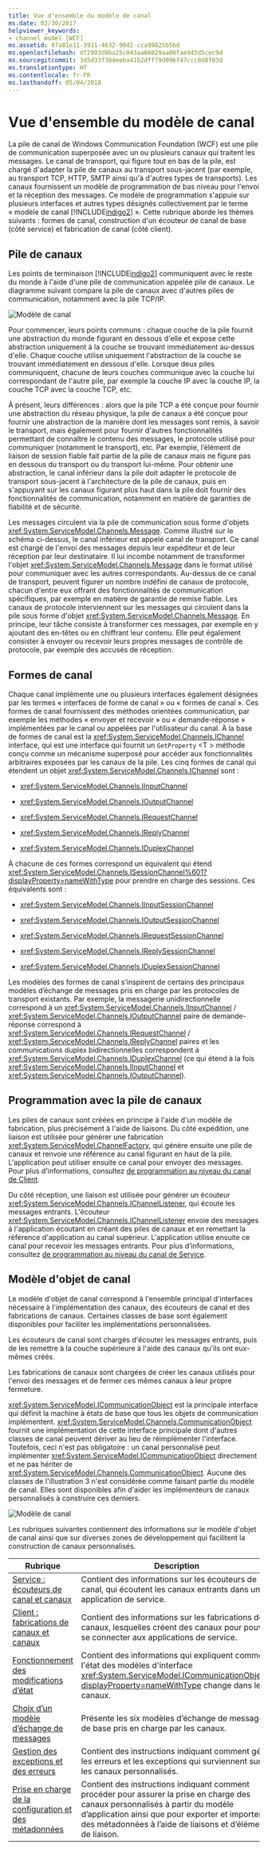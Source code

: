 ```yaml
---
title: Vue d'ensemble du modèle de canal
ms.date: 03/30/2017
helpviewer_keywords:
- channel model [WCF]
ms.assetid: 07a81e11-3911-4632-90d2-cca99825b5bd
ms.openlocfilehash: df2993d9ba25c043aa66029aa00fae945d5cec9d
ms.sourcegitcommit: 3d5d33f384eeba41b2dff79d096f47ccc8d8f03d
ms.translationtype: HT
ms.contentlocale: fr-FR
ms.lasthandoff: 05/04/2018
---
```

# <a name="channel-model-overview"></a>Vue d'ensemble du modèle de canal
La pile de canal de Windows Communication Foundation (WCF) est une pile de communication superposée avec un ou plusieurs canaux qui traitent les messages. Le canal de transport, qui figure tout en bas de la pile, est chargé d'adapter la pile de canaux au transport sous-jacent (par exemple, au transport TCP, HTTP, SMTP ainsi qu'à d'autres types de transports). Les canaux fournissent un modèle de programmation de bas niveau pour l'envoi et la réception des messages. Ce modèle de programmation s'appuie sur plusieurs interfaces et autres types désignés collectivement par le terme « modèle de canal [!INCLUDE[indigo2](../../../../includes/indigo2-md.md)] ». Cette rubrique aborde les thèmes suivants : formes de canal, construction d'un écouteur de canal de base (côté service) et fabrication de canal (côté client).  
  
## <a name="channel-stack"></a>Pile de canaux  
 Les points de terminaison [!INCLUDE[indigo2](../../../../includes/indigo2-md.md)] communiquent avec le reste du monde à l'aide d'une pile de communication appelée pile de canaux. Le diagramme suivant compare la pile de canaux avec d'autres piles de communication, notamment avec la pile TCP/IP.  
  
 ![Modèle de canal](../../../../docs/framework/wcf/extending/media/wcfc-channelstackhighlevelc.gif "wcfc_ChannelStackHighLevelc")  
  
 Pour commencer, leurs points communs : chaque couche de la pile fournit une abstraction du monde figurant en dessous d'elle et expose cette abstraction uniquement à la couche se trouvant immédiatement au-dessus d'elle. Chaque couche utilise uniquement l'abstraction de la couche se trouvant immédiatement en dessous d'elle. Lorsque deux piles communiquent, chacune de leurs couches communique avec la couche lui correspondant de l'autre pile, par exemple la couche IP avec la couche IP, la couche TCP avec la couche TCP, etc.  
  
 À présent, leurs différences : alors que la pile TCP a été conçue pour fournir une abstraction du réseau physique, la pile de canaux a été conçue pour fournir une abstraction de la manière dont les messages sont remis, à savoir le transport, mais également pour fournir d'autres fonctionnalités permettant de connaître le contenu des messages, le protocole utilisé pour communiquer (notamment le transport), etc. Par exemple, l’élément de liaison de session fiable fait partie de la pile de canaux mais ne figure pas en dessous du transport ou du transport lui-même. Pour obtenir une abstraction, le canal inférieur dans la pile doit adapter le protocole de transport sous-jacent à l'architecture de la pile de canaux, puis en s'appuyant sur les canaux figurant plus haut dans la pile doit fournir des fonctionnalités de communication, notamment en matière de garanties de fiabilité et de sécurité.  
  
 Les messages circulent via la pile de communication sous forme d'objets <xref:System.ServiceModel.Channels.Message>. Comme illustré sur le schéma ci-dessus, le canal inférieur est appelé canal de transport. Ce canal est chargé de l'envoi des messages depuis leur expéditeur et de leur réception par leur destinataire. Il lui incombe notamment de transformer l'objet <xref:System.ServiceModel.Channels.Message> dans le format utilisé pour communiquer avec les autres correspondants. Au-dessus de ce canal de transport, peuvent figurer un nombre indéfini de canaux de protocole, chacun d'entre eux offrant des fonctionnalités de communication spécifiques, par exemple en matière de garantie de remise fiable. Les canaux de protocole interviennent sur les messages qui circulent dans la pile sous forme d'objet <xref:System.ServiceModel.Channels.Message>. En principe, leur tâche consiste à transformer ces messages, par exemple en y ajoutant des en-têtes ou en chiffrant leur contenu. Elle peut également consister à envoyer ou recevoir leurs propres messages de contrôle de protocole, par exemple des accusés de réception.  
  
## <a name="channel-shapes"></a>Formes de canal  
 Chaque canal implémente une ou plusieurs interfaces également désignées par les termes « interfaces de forme de canal » ou « formes de canal ». Ces formes de canal fournissent des méthodes orientées communication, par exemple les méthodes « envoyer et recevoir » ou « demande-réponse » implémentées par le canal ou appelées par l'utilisateur du canal. À la base de formes de canal est la <xref:System.ServiceModel.Channels.IChannel> interface, qui est une interface qui fournit un `GetProperty` \<T > méthode conçu comme un mécanisme superposé pour accéder aux fonctionnalités arbitraires exposées par les canaux de la pile. Les cinq formes de canal qui étendent un objet <xref:System.ServiceModel.Channels.IChannel> sont :  
  
-   <xref:System.ServiceModel.Channels.IInputChannel>  
  
-   <xref:System.ServiceModel.Channels.IOutputChannel>  
  
-   <xref:System.ServiceModel.Channels.IRequestChannel>  
  
-   <xref:System.ServiceModel.Channels.IReplyChannel>  
  
-   <xref:System.ServiceModel.Channels.IDuplexChannel>  
  
 À chacune de ces formes correspond un équivalent qui étend <xref:System.ServiceModel.Channels.ISessionChannel%601?displayProperty=nameWithType> pour prendre en charge des sessions. Ces équivalents sont :  
  
-   <xref:System.ServiceModel.Channels.IInputSessionChannel>  
  
-   <xref:System.ServiceModel.Channels.IOutputSessionChannel>  
  
-   <xref:System.ServiceModel.Channels.IRequestSessionChannel>  
  
-   <xref:System.ServiceModel.Channels.IReplySessionChannel>  
  
-   <xref:System.ServiceModel.Channels.IDuplexSessionChannel>  
  
 Les modèles des formes de canal s’inspirent de certains des principaux modèles d’échange de messages pris en charge par les protocoles de transport existants. Par exemple, la messagerie unidirectionnelle correspond à un <xref:System.ServiceModel.Channels.IInputChannel> / <xref:System.ServiceModel.Channels.IOutputChannel> paire de demande-réponse correspond à <xref:System.ServiceModel.Channels.IRequestChannel> / <xref:System.ServiceModel.Channels.IReplyChannel> paires et les communications duplex bidirectionnelles correspondent à <xref:System.ServiceModel.Channels.IDuplexChannel> (ce qui étend à la fois <xref:System.ServiceModel.Channels.IInputChannel> et <xref:System.ServiceModel.Channels.IOutputChannel>).  
  
## <a name="programming-with-the-channel-stack"></a>Programmation avec la pile de canaux  
 Les piles de canaux sont créées en principe à l'aide d'un modèle de fabrication, plus précisément à l'aide de liaisons. Du côté expédition, une liaison est utilisée pour générer une fabrication <xref:System.ServiceModel.ChannelFactory>, qui génère ensuite une pile de canaux et renvoie une référence au canal figurant en haut de la pile. L'application peut utiliser ensuite ce canal pour envoyer des messages. Pour plus d’informations, consultez [de programmation au niveau du canal de Client](../../../../docs/framework/wcf/extending/client-channel-level-programming.md).  
  
 Du côté réception, une liaison est utilisée pour générer un écouteur <xref:System.ServiceModel.Channels.IChannelListener>, qui écoute les messages entrants. L'écouteur <xref:System.ServiceModel.Channels.IChannelListener> envoie des messages à l'application écoutant en créant des piles de canaux et en remettant la référence d'application au canal supérieur. L'application utilise ensuite ce canal pour recevoir les messages entrants. Pour plus d’informations, consultez [de programmation au niveau du canal de Service](../../../../docs/framework/wcf/extending/service-channel-level-programming.md).  
  
## <a name="the-channel-object-model"></a>Modèle d'objet de canal  
 Le modèle d'objet de canal correspond à l'ensemble principal d'interfaces nécessaire à l'implémentation des canaux, des écouteurs de canal et des fabrications de canaux. Certaines classes de base sont également disponibles pour faciliter les implémentations personnalisées.  
  
 Les écouteurs de canal sont chargés d'écouter les messages entrants, puis de les remettre à la couche supérieure à l'aide des canaux qu'ils ont eux-mêmes créés.  
  
 Les fabrications de canaux sont chargées de créer les canaux utilisés pour l'envoi des messages et de fermer ces mêmes canaux à leur propre fermeture.  
  
 <xref:System.ServiceModel.ICommunicationObject> est la principale interface qui définit la machine à états de base que tous les objets de communication implémentent. <xref:System.ServiceModel.Channels.CommunicationObject> fournit une implémentation de cette interface principale dont d'autres classes de canal peuvent dériver au lieu de réimplémenter l'interface. Toutefois, ceci n'est pas obligatoire : un canal personnalisé peut implémenter <xref:System.ServiceModel.ICommunicationObject> directement et ne pas hériter de <xref:System.ServiceModel.Channels.CommunicationObject>. Aucune des classes de l'illustration 3 n'est considérée comme faisant partie du modèle de canal. Elles sont disponibles afin d'aider les implémenteurs de canaux personnalisés à construire ces derniers.  
  
 ![Modèle de canal](../../../../docs/framework/wcf/extending/media/wcfc-wcfcchannelsigure3omumtreec.gif "wcfc_WCFCChannelsigure3OMUMTreec")  
  
 Les rubriques suivantes contiennent des informations sur le modèle d'objet de canal ainsi que sur diverses zones de développement qui facilitent la construction de canaux personnalisés.  
  
|Rubrique|Description|  
|-----------|-----------------|  
|[Service : écouteurs de canal et canaux](../../../../docs/framework/wcf/extending/service-channel-listeners-and-channels.md)|Contient des informations sur les écouteurs de canal, qui écoutent les canaux entrants dans une application de service.|  
|[Client : fabrications de canaux et canaux](../../../../docs/framework/wcf/extending/client-channel-factories-and-channels.md)|Contient des informations sur les fabrications de canaux, lesquelles créent des canaux pour pouvoir se connecter aux applications de service.|  
|[Fonctionnement des modifications d’état](../../../../docs/framework/wcf/extending/understanding-state-changes.md)|Contient des informations qui expliquent comment l'état des modèles d'interface <xref:System.ServiceModel.ICommunicationObject?displayProperty=nameWithType> change dans les canaux.|  
|[Choix d’un modèle d’échange de messages](../../../../docs/framework/wcf/extending/choosing-a-message-exchange-pattern.md)|Présente les six modèles d’échange de messages de base pris en charge par les canaux.|  
|[Gestion des exceptions et des erreurs](../../../../docs/framework/wcf/extending/handling-exceptions-and-faults.md)|Contient des instructions indiquant comment gérer les erreurs et les exceptions qui surviennent sur les canaux personnalisés.|  
|[Prise en charge de la configuration et des métadonnées](../../../../docs/framework/wcf/extending/configuration-and-metadata-support.md)|Contient des instructions indiquant comment procéder pour assurer la prise en charge des canaux personnalisés à partir du modèle d’application ainsi que pour exporter et importer des métadonnées à l’aide de liaisons et d’éléments de liaison.|
